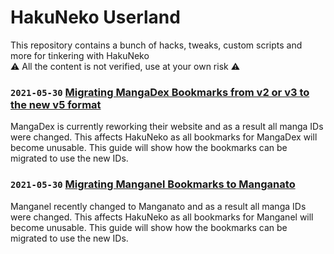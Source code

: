 # HakuNeko Userland

This repository contains a bunch of hacks, tweaks, custom scripts and more for tinkering with HakuNeko  
:warning: All the content is not verified, use at your own risk :warning:

### `2021-05-30` [Migrating MangaDex Bookmarks from v2 or v3 to the new v5 format](./bookmark-migration-mangadex-v5)  
MangaDex is currently reworking their website and as a result all manga IDs were changed.
This affects HakuNeko as all bookmarks for MangaDex will become unusable.
This guide will show how the bookmarks can be migrated to use the new IDs.

### `2021-05-30` [Migrating Manganel Bookmarks to Manganato](./bookmark-migration-manganel-manganato)  
Manganel recently changed to Manganato and as a result all manga IDs were changed.
This affects HakuNeko as all bookmarks for Manganel will become unusable.
This guide will show how the bookmarks can be migrated to use the new IDs.
